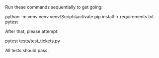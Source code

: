 Run these commands sequentially to get going:

python -m venv venv
venv\Scripts\activate
pip install -r requirements.txt
pytest

After that, please attempt: 

pytest tests/test_tickets.py

All tests should pass.